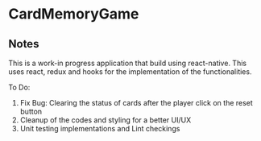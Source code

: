 # CardMemoryGame

## Notes
This is a work-in progress application that build using react-native.
This uses react, redux and hooks for the implementation of the functionalities.

To Do:
1. Fix Bug: Clearing the status of cards after the player click on the reset button
2. Cleanup of the codes and styling for a better UI/UX
3. Unit testing implementations and Lint checkings

